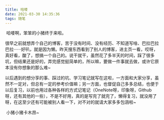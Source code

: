 ```yaml
---
title: 哈喽
date: 2021-03-30 14:35:36
tags: 随笔
---
```


​		哈喽啊，笨笨的小猪终于来啦。

​		很早之前就想弄个自己的博客，苦于没有时间、没有经历、不知道写啥、巴拉巴拉巴拉······好叭，就是因为懒。昨天搜东西看到了别人的博客，进主页一看，哎呀，真好看，酸了，想搞一个自己的。说干就干，虽然花了多半天的时间，踩了很多坑，但结果还是好的，弄完感觉挺简单的，所以嘛，要做一件事就去做，或许它原本没有你想象的那么难~

​		以后遇到的想分享的事、踩过的坑、学习笔记就写在这啦，一方面和大家分享，虽然不一定对，但总有一定的参考价值嘛；另一方面，也督促自己多多总结，也便于以后复习，以前也用过各种各样的方式记笔记（OneNote呀，印象呀，Github呀，还有其他的一些），不是不好用，真的是写完了就完了，懒得复习，就没用了呀，在这至少还有可能被别人看一下，对不对的就请大家多多包涵啦~

​		小猪小猪卡木昂~